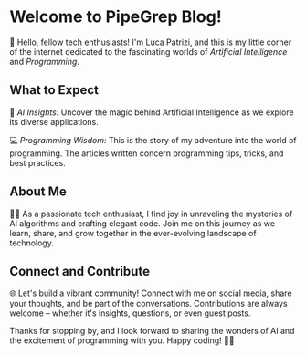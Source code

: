 # Welcome to PipeGrep Blog!

🚀 Hello, fellow tech enthusiasts! I'm Luca Patrizi, and this is my little corner of the internet dedicated to the fascinating worlds of *Artificial Intelligence* and *Programming*.

## What to Expect

🤖 *AI Insights:* Uncover the magic behind Artificial Intelligence as we explore its diverse applications.

💻 *Programming Wisdom:* This is the story of my adventure into the world of programming. The articles written concern programming tips, tricks, and best practices.

## About Me

🧑‍💻 As a passionate tech enthusiast, I find joy in unraveling the mysteries of AI algorithms and crafting elegant code. Join me on this journey as we learn, share, and grow together in the ever-evolving landscape of technology.

## Connect and Contribute

🌐 Let's build a vibrant community! Connect with me on social media, share your thoughts, and be part of the conversations. Contributions are always welcome – whether it's insights, questions, or even guest posts.

Thanks for stopping by, and I look forward to sharing the wonders of AI and the excitement of programming with you. Happy coding! 🚀✨

